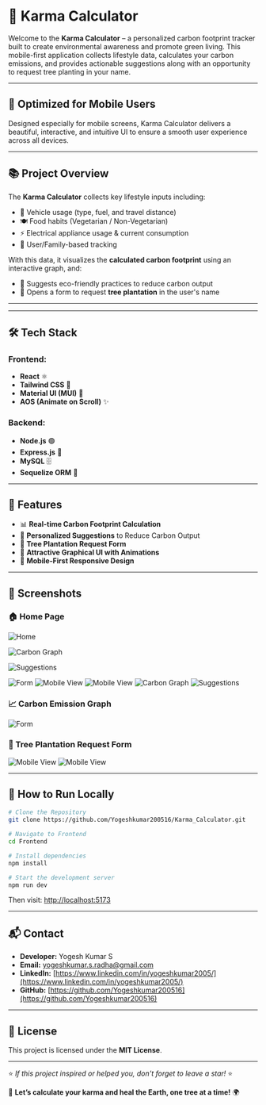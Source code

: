 
# 🌿 Karma Calculator

Welcome to the **Karma Calculator** – a personalized carbon footprint tracker built to create environmental awareness and promote green living. This mobile-first application collects lifestyle data, calculates your carbon emissions, and provides actionable suggestions along with an opportunity to request tree planting in your name.

---

## 📱 Optimized for Mobile Users

Designed especially for mobile screens, Karma Calculator delivers a beautiful, interactive, and intuitive UI to ensure a smooth user experience across all devices.

---

## 📚 Project Overview

The **Karma Calculator** collects key lifestyle inputs including:

- 🚗 Vehicle usage (type, fuel, and travel distance)
- 🍽️ Food habits (Vegetarian / Non-Vegetarian)
- ⚡ Electrical appliance usage & current consumption
- 🧍 User/Family-based tracking

With this data, it visualizes the **calculated carbon footprint** using an interactive graph, and:

- 🧠 Suggests eco-friendly practices to reduce carbon output
- 🌳 Opens a form to request **tree plantation** in the user's name

---

---

## 🛠️ Tech Stack

### Frontend:
- **React** ⚛️
- **Tailwind CSS** 💨
- **Material UI (MUI)** 🎨
- **AOS (Animate on Scroll)** ✨

### Backend:
- **Node.js** 🟢
- **Express.js** 🚀
- **MySQL** 🗄️
- **Sequelize ORM** 🔗

---

## 🌟 Features

- 📊 **Real-time Carbon Footprint Calculation**
- 🌱 **Personalized Suggestions** to Reduce Carbon Output
- 🧾 **Tree Plantation Request Form**
- 🎯 **Attractive Graphical UI with Animations**
- 📱 **Mobile-First Responsive Design**

---

## 📸 Screenshots

### 🏠 Home Page
![Home](./Frontend/src/assets/images/GIT1.png)

![Carbon Graph](./Frontend/src/assets/images/GIT2.png)

![Suggestions](./Frontend/src/assets/images/GIT3.png)

![Form](./Frontend/src/assets/images/GIT4.png)
![Mobile View](./Frontend/src/assets/images/GIT5.png)
![Mobile View](./Frontend/src/assets/images/GIT6.png)
![Carbon Graph](./Frontend/src/assets/images/GIT7.png)
![Suggestions](./Frontend/src/assets/images/GIT8.png)

### 📈 Carbon Emission Graph
![Form](./Frontend/src/assets/images/GIT9.png)

### 📝 Tree Plantation Request Form
![Mobile View](./Frontend/src/assets/images/GIT10.png)
![Mobile View](./Frontend/src/assets/images/GIT11.png)

---

## 🚦 How to Run Locally

```bash
# Clone the Repository
git clone https://github.com/Yogeshkumar200516/Karma_Calculator.git

# Navigate to Frontend
cd Frontend

# Install dependencies
npm install

# Start the development server
npm run dev
```

Then visit: [http://localhost:5173](http://localhost:5173)

---

## 📬 Contact

- **Developer:** Yogesh Kumar S  
- **Email:** yogeshkumar.s.radha@gmail.com  
- **LinkedIn:** [https://www.linkedin.com/in/yogeshkumar2005/](https://www.linkedin.com/in/yogeshkumar2005/)  
- **GitHub:** [https://github.com/Yogeshkumar200516](https://github.com/Yogeshkumar200516)

---

## 📜 License

This project is licensed under the **MIT License**.

---

⭐ *If this project inspired or helped you, don't forget to leave a star!* ⭐

🚀 **Let’s calculate your karma and heal the Earth, one tree at a time!** 🌍

